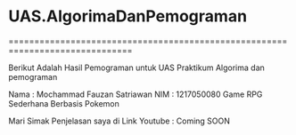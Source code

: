 # UAS.AlgorimaDanPemograman
==============================================================================

Berikut Adalah Hasil Pemograman untuk UAS Praktikum Algorima dan pemograman

Nama : Mochammad Fauzan Satriawan
NIM : 1217050080
  Game RPG Sederhana Berbasis Pokemon

Mari Simak Penjelasan saya di Link Youtube :
Coming SOON


